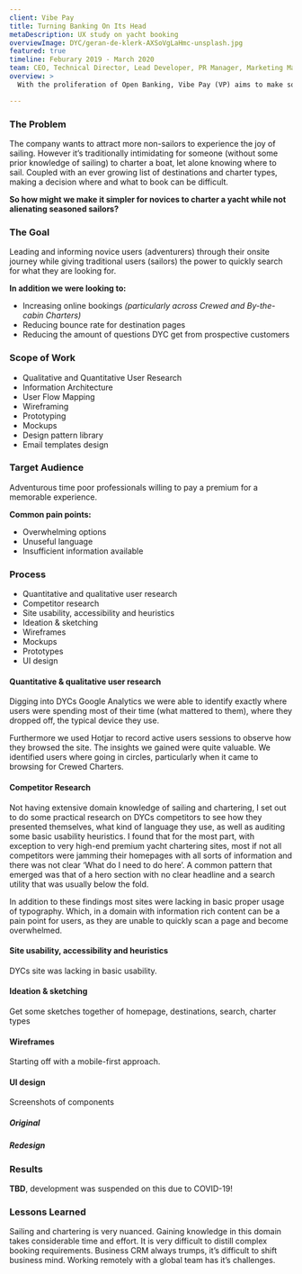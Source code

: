 ```yaml
---
client: Vibe Pay
title: Turning Banking On Its Head
metaDescription: UX study on yacht booking
overviewImage: DYC/geran-de-klerk-AXSoVgLaHmc-unsplash.jpg
featured: true
timeline: Feburary 2019 - March 2020
team: CEO, Technical Director, Lead Developer, PR Manager, Marketing Manager
overview: >
  With the proliferation of Open Banking, Vibe Pay (VP) aims to make social payments easier. With a proof of concept in place, I was brought on board to lead VPs design of its mobile and desktop applications. With no mature branding in place I was tasked with laying the ground work for a mobile and web product that would evolve over the years.

---
```


### The Problem
The company wants to attract more non-sailors to experience the joy of sailing. However it’s traditionally intimidating for someone (without some prior knowledge of sailing) to charter a boat, let alone knowing where to sail. Coupled with an ever growing list of destinations and charter types, making a decision where and what to book can be difficult.

**So how might we make it simpler for novices to charter a yacht while not alienating seasoned sailors?**

### The Goal
Leading and informing novice users (adventurers) through their onsite journey while giving traditional users (sailors) the power to quickly search for what they are looking for.

**In addition we were looking to:**
- Increasing online bookings *(particularly across Crewed and By-the-cabin Charters)*
- Reducing bounce rate for destination pages
- Reducing the amount of questions DYC get from prospective customers

### Scope of Work
- Qualitative and Quantitative User Research
- Information Architecture
- User Flow Mapping
- Wireframing
- Prototyping
- Mockups
- Design pattern library
- Email templates design

### Target Audience
Adventurous time poor professionals willing to pay a premium for a memorable experience. 

**Common pain points:**
- Overwhelming options
- Unuseful language
- Insufficient information available

### Process

- Quantitative and qualitative user research
- Competitor research
- Site usability, accessibility and heuristics
- Ideation & sketching
- Wireframes
- Mockups
- Prototypes
- UI design

#### Quantitative & qualitative user research
Digging into DYCs Google Analytics we were able to identify exactly where users were spending most of their time (what mattered to them), where they dropped off, the typical device they use.
 
Furthermore we used Hotjar to record active users sessions to observe how they browsed the site. The insights we gained were quite valuable. We identified users where going in circles, particularly when it came to browsing for Crewed Charters. 

#### Competitor Research
Not having extensive domain knowledge of sailing and chartering,  I set out to do some practical research on DYCs competitors to see how they presented themselves, what kind of language they use, as well as auditing some basic usability heuristics. I found that for the most part, with exception to very high-end premium yacht chartering sites, most if not all competitors were jamming their homepages with all sorts of information and there was not clear ‘What do I need to do here’. A common pattern that emerged was that of a hero section with no clear headline and a search utility that was usually below the fold.

In addition to these findings most sites were lacking in basic proper usage of typography. Which, in a domain with information rich content can be a pain point for users, as they are unable to quickly scan a page and become overwhelmed.

#### Site usability, accessibility and heuristics
DYCs site was lacking in basic usability.

#### Ideation & sketching
Get some sketches together of homepage, destinations, search, charter types 

<div class="grid grid-cols-1 md:grid-cols-3 gap-0">
  <g-image :src="https://placehold.it/600x600" quality="65" fit="contain" style="margin-top:0" alt="DYC Homepage Redesign Overview" />
  <g-image :src="https://placehold.it/600x600" quality="65" fit="contain" style="margin-top:0" alt="DYC Homepage Redesign Overview" />
  <g-image :src="https://placehold.it/600x600" quality="65" fit="contain" style="margin-top:0" alt="DYC Homepage Redesign Overview" />
</div>
<!-- <g-image :src="https://placehold.it/600x600" quality="65" width="2046" height="4300" fit="contain" style="margin-top:0" alt="DYC Homepage Redesign Overview" /> -->

<!-- <g-image src="http://placehold.it/600" quality="10" width="600" height="600" fit="contain" class="" alt="image description"></g-image> -->

<!-- <g-image src="http://placehold.it/600" quality="10" width="600" height="600" fit="contain" class="" alt="image description"></g-image> -->

#### Wireframes
Starting off with a mobile-first approach.

<DYCwireframe class="bg-gray-600 mt-16" />

<!-- <g-image src="http://placehold.it/600" quality="10" width="600" height="600" fit="contain" class="" alt="image description"></g-image> -->

<!-- #### Prototypes
Invision prototype? See if I can find the Sketch prototype.  -->

#### UI design
Screenshots of components

<div class="p-0 bg-gray-600">
  <div class="flex pt-12 text-gray-200 px-2 md:px-8">
    <h5 class="w-1/2 text-center">Original</h5>
    <h5 class="w-1/2 text-center">Redesign</h5>
  </div>
</div>

### Results
**TBD**, development was suspended on this due to COVID-19!

### Lessons Learned
Sailing and chartering is very nuanced. Gaining knowledge in this domain takes considerable time and effort. It is very difficult to distill complex booking requirements. Business CRM always trumps, it’s difficult to shift business mind. Working remotely with a global team has it’s challenges.